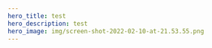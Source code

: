 ```yaml
---
hero_title: test
hero_description: test
hero_image: img/screen-shot-2022-02-10-at-21.53.55.png
---
```

